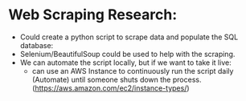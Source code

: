 # Web Scraping Research: 

- Could create a python script to scrape data and populate the SQL database:
- Selenium/BeautifulSoup could be used to help with the scraping.
- We can automate the script locally, but if we want to take it live:
    - can use an AWS Instance to continuously run the script daily (Automate)
    until someone shuts down the process. (https://aws.amazon.com/ec2/instance-types/)
